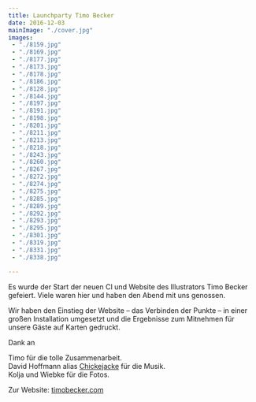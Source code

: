 ```yaml
---
title: Launchparty Timo Becker
date: 2016-12-03
mainImage: "./cover.jpg"
images:
 - "./8159.jpg"
 - "./8169.jpg"
 - "./8177.jpg"
 - "./8173.jpg"
 - "./8178.jpg"
 - "./8186.jpg"
 - "./8128.jpg"
 - "./8144.jpg"
 - "./8197.jpg"
 - "./8191.jpg"
 - "./8198.jpg"
 - "./8201.jpg"
 - "./8211.jpg"
 - "./8213.jpg"
 - "./8218.jpg"
 - "./8243.jpg"
 - "./8260.jpg"
 - "./8267.jpg"
 - "./8272.jpg"
 - "./8274.jpg"
 - "./8275.jpg"
 - "./8285.jpg"
 - "./8289.jpg"
 - "./8292.jpg"
 - "./8293.jpg"
 - "./8295.jpg"
 - "./8301.jpg"
 - "./8319.jpg"
 - "./8331.jpg"
 - "./8338.jpg"

---
```


Es wurde der Start der neuen CI und Website des Illustrators Timo Becker gefeiert. Viele waren hier und haben den Abend mit uns genossen. 

Wir haben den Einstieg der Website – das Verbinden der Punkte – in einer großen Installation umgesetzt und die Ergebnisse zum Mitnehmen für unsere Gäste auf Karten gedruckt.

Dank an
 
Timo für die tolle Zusammenarbeit.  
David Hoffmann alias [Chickejacke](https://soundcloud.com/chickejacke) für die Musik.  
Kolja und Wiebke für die Fotos.

Zur Website: [timobecker.com](https://timobecker.com)